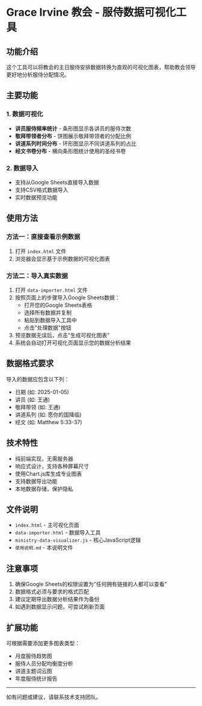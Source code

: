 # Grace Irvine 教会 - 服侍数据可视化工具

## 功能介绍

这个工具可以将教会的主日服侍安排数据转换为直观的可视化图表，帮助教会领导更好地分析服侍分配情况。

## 主要功能

### 1. 数据可视化
- **讲员服侍频率统计** - 条形图显示各讲员的服侍次数
- **敬拜带领者分布** - 饼图展示敬拜带领者的分配比例
- **讲道系列时间分布** - 环形图显示不同讲道系列的占比
- **经文书卷分布** - 横向条形图统计使用的圣经书卷

### 2. 数据导入
- 支持从Google Sheets直接导入数据
- 支持CSV格式数据导入
- 实时数据预览功能

## 使用方法

### 方法一：直接查看示例数据
1. 打开 `index.html` 文件
2. 浏览器会显示基于示例数据的可视化图表

### 方法二：导入真实数据
1. 打开 `data-importer.html` 文件
2. 按照页面上的步骤导入Google Sheets数据：
   - 打开您的Google Sheets表格
   - 选择所有数据并复制
   - 粘贴到数据导入工具中
   - 点击"处理数据"按钮
3. 预览数据无误后，点击"生成可视化图表"
4. 系统会自动打开可视化页面显示您的数据分析结果

## 数据格式要求

导入的数据应包含以下列：
- 日期 (如: 2025-01-05)
- 讲员 (如: 王通)
- 敬拜带领 (如: 王通)
- 讲道系列 (如: 愿你的国降临)
- 经文 (如: Matthew 5:33-37)

## 技术特性

- 纯前端实现，无需服务器
- 响应式设计，支持各种屏幕尺寸
- 使用Chart.js库生成专业图表
- 支持数据导出功能
- 本地数据存储，保护隐私

## 文件说明

- `index.html` - 主可视化页面
- `data-importer.html` - 数据导入工具
- `ministry-data-visualizer.js` - 核心JavaScript逻辑
- `使用说明.md` - 本说明文件

## 注意事项

1. 确保Google Sheets的权限设置为"任何拥有链接的人都可以查看"
2. 数据格式必须与要求的格式匹配
3. 建议定期导出数据分析结果作为备份
4. 如遇到数据显示问题，可尝试刷新页面

## 扩展功能

可根据需要添加更多图表类型：
- 月度服侍趋势图
- 服侍人员分配均衡度分析
- 讲道主题词云图
- 年度服侍统计报告

---

如有问题或建议，请联系技术支持团队。